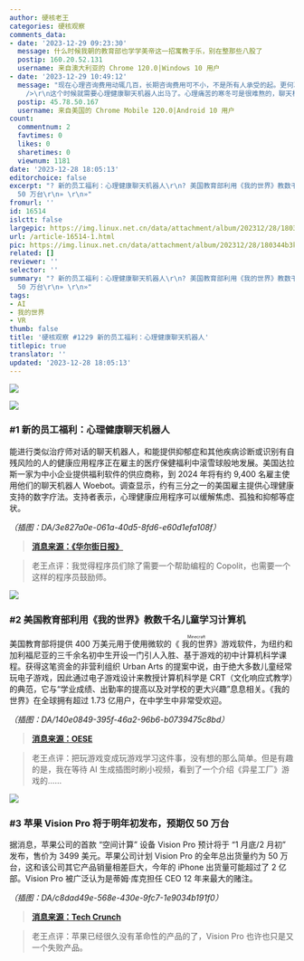 ```yaml
---
author: 硬核老王
categories: 硬核观察
comments_data:
- date: '2023-12-29 09:23:30'
  message: 什么时候我朝的教育部也学学美帝这一招寓教于乐，别在整那些八股了
  postip: 160.20.52.131
  username: 来自澳大利亚的 Chrome 120.0|Windows 10 用户
- date: '2023-12-29 10:49:12'
  message: "现在心理咨询费用动辄几百，长期咨询费用可不小，不是所有人承受的起。更何况咨询师不可能有求必应，大牛咨询师更是很难约到时间。<br />\r\n<br
    />\r\n这个时候就需要心理健康聊天机器人出马了。心理痛苦的寒冬可是很难熬的，聊天机器人机器人起码能给需要帮助的人雪中送炭，提供及时支持。有必要推广。"
  postip: 45.78.50.167
  username: 来自美国的 Chrome Mobile 120.0|Android 10 用户
count:
  commentnum: 2
  favtimes: 0
  likes: 0
  sharetimes: 0
  viewnum: 1181
date: '2023-12-28 18:05:13'
editorchoice: false
excerpt: "? 新的员工福利：心理健康聊天机器人\r\n? 美国教育部利用《我的世界》教数千名儿童学习计算机\r\n? 苹果 Vision Pro 将于明年初发布，预期仅
  50 万台\r\n» \r\n»"
fromurl: ''
id: 16514
islctt: false
largepic: https://img.linux.net.cn/data/attachment/album/202312/28/180344b3kwk8x3c4qf8gvx.jpg
url: /article-16514-1.html
pic: https://img.linux.net.cn/data/attachment/album/202312/28/180344b3kwk8x3c4qf8gvx.jpg.thumb.jpg
related: []
reviewer: ''
selector: ''
summary: "? 新的员工福利：心理健康聊天机器人\r\n? 美国教育部利用《我的世界》教数千名儿童学习计算机\r\n? 苹果 Vision Pro 将于明年初发布，预期仅
  50 万台\r\n» \r\n»"
tags:
- AI
- 我的世界
- VR
thumb: false
title: '硬核观察 #1229 新的员工福利：心理健康聊天机器人'
titlepic: true
translator: ''
updated: '2023-12-28 18:05:13'
---
```


![](https://img.linux.net.cn/data/attachment/album/202312/28/180344b3kwk8x3c4qf8gvx.jpg)


![](https://img.linux.net.cn/data/attachment/album/202312/28/180354em2arigmrkt5r99i.png)


### #1 新的员工福利：心理健康聊天机器人


能进行类似治疗师对话的聊天机器人，和能提供抑郁症和其他疾病诊断或识别有自残风险的人的健康应用程序正在雇主的医疗保健福利中滚雪球般地发展。美国达拉斯一家为中小企业提供福利软件的供应商称，到 2024 年将有约 9,400 名雇主使用他们的聊天机器人 Woebot。调查显示，约有三分之一的美国雇主提供心理健康支持的数字疗法。支持者表示，心理健康应用程序可以缓解焦虑、孤独和抑郁等症状。


*（插图：DA/3e827a0e-061a-40d5-8fd6-e60d1efa108f）*



> 
> **[消息来源：《华尔街日报》](https://www.wsj.com/tech/ai/employers-are-offering-a-new-worker-benefit-wellness-chatbots-cc298b20)**
> 
> 
> 



> 
> 老王点评：我觉得程序员们除了需要一个帮助编程的 Copolit，也需要一个这样的程序员鼓励师。
> 
> 
> 


![](https://img.linux.net.cn/data/attachment/album/202312/28/180410uaouehsfakkbpt0u.png)


### #2 美国教育部利用《我的世界》教数千名儿童学习计算机


美国教育部将提供 400 万美元用于使用微软的《<ruby> 我的世界 <rt>  Minecraft </rt></ruby>》游戏软件，为纽约和加利福尼亚的三千余名初中生开设一门引人入胜、基于游戏的初中计算机科学课程。获得这笔资金的非营利组织 Urban Arts 的提案中说，由于绝大多数儿童经常玩电子游戏，因此通过电子游戏设计来教授计算机科学是 CRT（文化响应式教学）的典范，它与“学业成绩、出勤率的提高以及对学校的更大兴趣”息息相关。《我的世界》在全球拥有超过 1.73 亿用户，在中学生中非常受欢迎。


*（插图：DA/140e0849-395f-46a2-96b6-b0739475c8bd）*



> 
> **[消息来源：OESE](https://oese.ed.gov/offices/office-of-discretionary-grants-support-services/innovation-early-learning/education-innovation-and-research-eir/awards/)**
> 
> 
> 



> 
> 老王点评：把玩游戏变成玩游戏学习这件事，没有想的那么简单。但是有趣的是，我在等待 AI 生成插图时刷小视频，看到了一个介绍《异星工厂》游戏的……
> 
> 
> 


![](https://img.linux.net.cn/data/attachment/album/202312/28/180443yv5h5rovrlrtmoer.png)


### #3 苹果 Vision Pro 将于明年初发布，预期仅 50 万台


据消息，苹果公司的首款 “空间计算” 设备 Vision Pro 预计将于 “1 月底/2 月初” 发布，售价为 3499 美元。苹果公司计划 Vision Pro 的全年总出货量约为 50 万台，这和该公司其它产品销量相差巨大，今年的 iPhone 出货量可能超过了 2 亿部。Vision Pro 被广泛认为是蒂姆·库克担任 CEO 12 年来最大的赌注。


*（插图：DA/c8dad49e-568e-430e-9fc7-1e9034b191f0）*



> 
> **[消息来源：Tech Crunch](https://techcrunch.com/2023/12/26/apple-vision-pro-tipped-for-late-jan-early-feb-release/)**
> 
> 
> 



> 
> 老王点评：苹果已经很久没有革命性的产品的了，Vision Pro 也许也只是又一个失败产品。
> 
> 
>